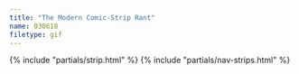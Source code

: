 ```yaml
---
title: "The Modern Comic-Strip Rant"
name: 030618
filetype: gif
---
```


{% include "partials/strip.html" %}
{% include "partials/nav-strips.html" %}